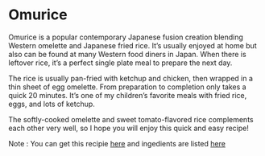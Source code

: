 # Omurice
Omurice is a popular contemporary Japanese fusion creation blending Western omelette and Japanese fried rice. It’s usually enjoyed at home but also can be found at many Western food diners in Japan. When there is leftover rice, it’s a perfect single plate meal to prepare the next day.

The rice is usually pan-fried with ketchup and chicken, then wrapped in a thin sheet of egg omelette. From preparation to completion only takes a quick 20 minutes. It’s one of my children’s favorite meals with fried rice, eggs, and lots of ketchup.

The softly-cooked omelette and sweet tomato-flavored rice complements each other very well, so I hope you will enjoy this quick and easy recipe!

Note : You can get this recipie [here](https://github.com/SoulFang-tech/MyRecipies/blob/main/recipe.md) and ingedients are listed [here](https://github.com/SoulFang-tech/MyRecipies/blob/main/ingredients.md) 
